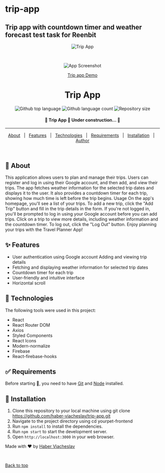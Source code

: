 # trip-app

## Trip app with countdown timer and weather forecast test task for Reenbit

<div align="center" id="top"> 
  <img src="./.github/app.gif" alt="Trip App" />

&#xa0;

![App Screenshot](https://res.cloudinary.com/dj6mkr2e6/image/upload/v1691537395/Screenshot_29_w7jrja.jpg)

<a href="https://haber-viacheslav.github.io/trip-app/">Trip app Demo</a>

</div>

<h1 align="center">Trip App</h1>

<p align="center">
  <img alt="Github top language" src="https://img.shields.io/github/languages/top/haber-viacheslav/trip-app?color=56BEB8">

  <img alt="Github language count" src="https://img.shields.io/github/languages/count/haber-viacheslav/trip-app?color=56BEB8">

  <img alt="Repository size" src="https://img.shields.io/github/repo-size/haber-viacheslav/trip-app?color=56BEB8">

</p>

<!-- Status -->

 <h4 align="center">
	🚧  Trip App 🚀 Under construction...  🚧
</h4>

<hr>

<p align="center">
  <a href="#dart-about">About</a> &#xa0; | &#xa0; 
  <a href="#sparkles-features">Features</a> &#xa0; | &#xa0;
  <a href="#rocket-technologies">Technologies</a> &#xa0; | &#xa0;
  <a href="#white_check_mark-requirements">Requirements</a> &#xa0; | &#xa0;
  <a href="#checkered_flag-starting">Installation</a> &#xa0; | &#xa0;
  <a href="https://github.com/haber-viacheslav" target="_blank">Author</a>
</p>

<br>

## :dart: About

This application allows users to plan and manage their trips. Users can register
and log in using their Google account, and then add, and view their trips. The
app fetches weather information for the selected trip dates and displays it to
the user. It also provides a countdown timer for each trip, showing how much
time is left before the trip begins. Usage On the app's homepage, you'll see a
list of your trips. To add a new trip, click the "Add Trip" button and fill in
the trip details in the form. If you're not logged in, you'll be prompted to log
in using your Google account before you can add trips. Click on a trip to view
more details, including weather information and the countdown timer. To log out,
click the "Log Out" button. Enjoy planning your trips with the Travel Planner
App!

## :sparkles: Features

- User authentication using Google account Adding and viewing trip details
- Fetching and displaying weather information for selected trip dates
- Countdown timer for each trip
- User-friendly and intuitive interface
- Horizontal scroll

## :rocket: Technologies

The following tools were used in this project:

- React
- React Router DOM
- Axios
- Styled Components
- React Icons
- Modern-normalize
- Firebase
- React-firebase-hooks

## :white_check_mark: Requirements

Before starting :checkered_flag:, you need to have [Git](https://git-scm.com)
and [Node](https://nodejs.org/en/) installed.

## :checkered_flag: Installation

1. Clone this repository to your local machine using git clone
   https://github.com/haber-viacheslav/trip-app.git
2. Navigate to the project directory using cd yourpet-frontend
3. Run `npm install` to install the dependencies.
4. Run `npm start` to start the development server.
5. Open `http://localhost:3000` in your web browser.

Made with :heart: by
<a href="https://github.com/haber-viacheslav" target="_blank">Haber
Viacheslav</a>

&#xa0;

<a href="#top">Back to top</a>
